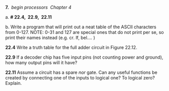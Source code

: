 **7.**  _begin processors  Chapter 4_

a. **# 22.4,  22.9,  22.11**

b. Write a program that will print out a neat table of the ASCII characters from 0-127. NOTE: 0-31 and 127 are special ones that do not print per se, so print their names instead (e.g. cr. lf, bel.… )


**22.4** Write a truth table for the full adder circuit in Figure 22.12.


**22.9** If a decoder chip has five input pins (not counting power and ground), how many output pins will it have?


**22.11** Assume a circuit has a spare _nor_ gate. Can any useful functions be created by connecting one of the inputs to logical one? To logical zero? Explain.

